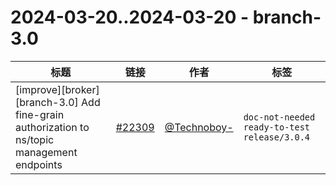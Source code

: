 # 2024-03-20..2024-03-20 - branch-3.0
| 标题 | 链接 | 作者 | 标签 |
| - | :--: | :--: | - |
| [improve][broker][branch-3.0] Add fine-grain authorization to ns/topic management endpoints | [#22309](https://github.com/apache/pulsar/pull/22309) | [@Technoboy-](https://github.com/Technoboy-) | `doc-not-needed` `ready-to-test` `release/3.0.4`  | 
